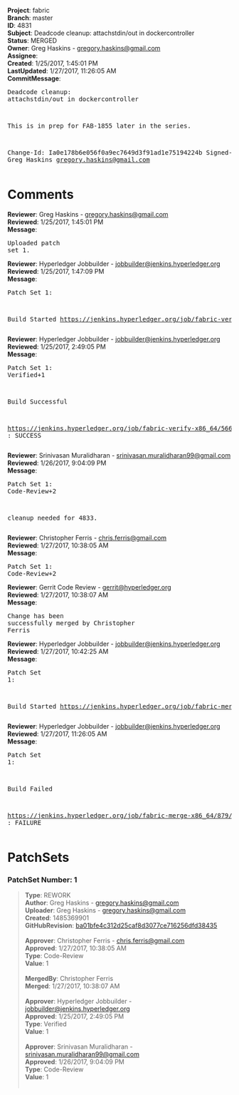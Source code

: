 <strong>Project</strong>: fabric<br><strong>Branch</strong>: master<br><strong>ID</strong>: 4831<br><strong>Subject</strong>: Deadcode cleanup: attachstdin/out in dockercontroller<br><strong>Status</strong>: MERGED<br><strong>Owner</strong>: Greg Haskins - gregory.haskins@gmail.com<br><strong>Assignee</strong>:<br><strong>Created</strong>: 1/25/2017, 1:45:01 PM<br><strong>LastUpdated</strong>: 1/27/2017, 11:26:05 AM<br><strong>CommitMessage</strong>:<br><pre>Deadcode cleanup: attachstdin/out in dockercontroller

This is in prep for FAB-1855 later in the series.

Change-Id: Ia0e178b6e056f0a9ec7649d3f91ad1e75194224b
Signed-off-by: Greg Haskins <gregory.haskins@gmail.com>
</pre><h1>Comments</h1><strong>Reviewer</strong>: Greg Haskins - gregory.haskins@gmail.com<br><strong>Reviewed</strong>: 1/25/2017, 1:45:01 PM<br><strong>Message</strong>: <pre>Uploaded patch set 1.</pre><strong>Reviewer</strong>: Hyperledger Jobbuilder - jobbuilder@jenkins.hyperledger.org<br><strong>Reviewed</strong>: 1/25/2017, 1:47:09 PM<br><strong>Message</strong>: <pre>Patch Set 1:

Build Started https://jenkins.hyperledger.org/job/fabric-verify-x86_64/5661/</pre><strong>Reviewer</strong>: Hyperledger Jobbuilder - jobbuilder@jenkins.hyperledger.org<br><strong>Reviewed</strong>: 1/25/2017, 2:49:05 PM<br><strong>Message</strong>: <pre>Patch Set 1: Verified+1

Build Successful 

https://jenkins.hyperledger.org/job/fabric-verify-x86_64/5661/ : SUCCESS</pre><strong>Reviewer</strong>: Srinivasan Muralidharan - srinivasan.muralidharan99@gmail.com<br><strong>Reviewed</strong>: 1/26/2017, 9:04:09 PM<br><strong>Message</strong>: <pre>Patch Set 1: Code-Review+2

cleanup needed for 4833.</pre><strong>Reviewer</strong>: Christopher Ferris - chris.ferris@gmail.com<br><strong>Reviewed</strong>: 1/27/2017, 10:38:05 AM<br><strong>Message</strong>: <pre>Patch Set 1: Code-Review+2</pre><strong>Reviewer</strong>: Gerrit Code Review - gerrit@hyperledger.org<br><strong>Reviewed</strong>: 1/27/2017, 10:38:07 AM<br><strong>Message</strong>: <pre>Change has been successfully merged by Christopher Ferris</pre><strong>Reviewer</strong>: Hyperledger Jobbuilder - jobbuilder@jenkins.hyperledger.org<br><strong>Reviewed</strong>: 1/27/2017, 10:42:25 AM<br><strong>Message</strong>: <pre>Patch Set 1:

Build Started https://jenkins.hyperledger.org/job/fabric-merge-x86_64/879/</pre><strong>Reviewer</strong>: Hyperledger Jobbuilder - jobbuilder@jenkins.hyperledger.org<br><strong>Reviewed</strong>: 1/27/2017, 11:26:05 AM<br><strong>Message</strong>: <pre>Patch Set 1:

Build Failed 

https://jenkins.hyperledger.org/job/fabric-merge-x86_64/879/ : FAILURE</pre><h1>PatchSets</h1><h3>PatchSet Number: 1</h3><blockquote><strong>Type</strong>: REWORK<br><strong>Author</strong>: Greg Haskins - gregory.haskins@gmail.com<br><strong>Uploader</strong>: Greg Haskins - gregory.haskins@gmail.com<br><strong>Created</strong>: 1485369901<br><strong>GitHubRevision</strong>: [ba01bfe4c312d25caf8d3077ce716256dfd38435](https://github.com/hyperledger/fabric/commit/ba01bfe4c312d25caf8d3077ce716256dfd38435)<br><br><strong>Approver</strong>: Christopher Ferris - chris.ferris@gmail.com<br><strong>Approved</strong>: 1/27/2017, 10:38:05 AM<br><strong>Type</strong>: Code-Review<br><strong>Value</strong>: 1<br><br><strong>MergedBy</strong>: Christopher Ferris<br><strong>Merged</strong>: 1/27/2017, 10:38:07 AM<br><br><strong>Approver</strong>: Hyperledger Jobbuilder - jobbuilder@jenkins.hyperledger.org<br><strong>Approved</strong>: 1/25/2017, 2:49:05 PM<br><strong>Type</strong>: Verified<br><strong>Value</strong>: 1<br><br><strong>Approver</strong>: Srinivasan Muralidharan - srinivasan.muralidharan99@gmail.com<br><strong>Approved</strong>: 1/26/2017, 9:04:09 PM<br><strong>Type</strong>: Code-Review<br><strong>Value</strong>: 1<br><br></blockquote>